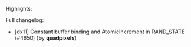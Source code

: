 Highlights:

Full changelog:
   - [dx11] Constant buffer binding and AtomicIncrement in RAND_STATE (#4650) (by **quadpixels**)
